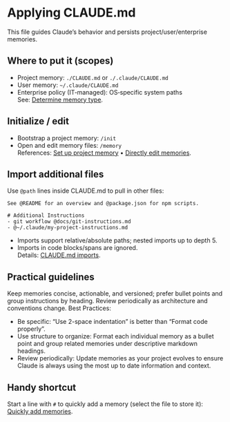 # Applying CLAUDE.md

This file guides Claude’s behavior and persists project/user/enterprise memories.

## Where to put it (scopes)
- Project memory: `./CLAUDE.md` or `./.claude/CLAUDE.md`  
- User memory: `~/.claude/CLAUDE.md`  
- Enterprise policy (IT‑managed): OS‑specific system paths  
See: [Determine memory type](https://anthropic.mintlify.app/en/docs/claude-code/memory#determine-memory-type).

## Initialize / edit
- Bootstrap a project memory: `/init`  
- Open and edit memory files: `/memory`  
References: [Set up project memory](https://anthropic.mintlify.app/en/docs/claude-code/memory#set-up-project-memory) • [Directly edit memories](https://anthropic.mintlify.app/en/docs/claude-code/memory#directly-edit-memories-with-memory).

## Import additional files
Use `@path` lines inside CLAUDE.md to pull in other files:
```
See @README for an overview and @package.json for npm scripts.

# Additional Instructions
- git workflow @docs/git-instructions.md
- @~/.claude/my-project-instructions.md
```
- Imports support relative/absolute paths; nested imports up to depth 5.  
- Imports in code blocks/spans are ignored.  
Details: [CLAUDE.md imports](https://anthropic.mintlify.app/en/docs/claude-code/memory#claude-md-imports).

## Practical guidelines
Keep memories concise, actionable, and versioned; prefer bullet points and group instructions by heading. Review periodically as architecture and conventions change.
Best Practices:
- Be specific: “Use 2-space indentation” is better than “Format code properly”.
- Use structure to organize: Format each individual memory as a bullet point and group related memories under descriptive markdown headings.
- Review periodically: Update memories as your project evolves to ensure Claude is always using the most up to date information and context.

## Handy shortcut
Start a line with `#` to quickly add a memory (select the file to store it): [Quickly add memories](https://anthropic.mintlify.app/en/docs/claude-code/memory#quickly-add-memories-with-the--shortcut).
